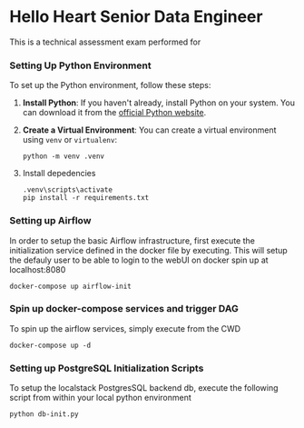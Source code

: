 # Hello Heart Senior Data Engineer

This is a technical assessment exam performed for 

### Setting Up Python Environment

To set up the Python environment, follow these steps:

1. **Install Python**: If you haven't already, install Python on your system. You can download it from the [official Python website](https://www.python.org/).

2. **Create a Virtual Environment**: You can create a virtual environment using `venv` or `virtualenv`:

   ```
   python -m venv .venv
   ```

3. Install depedencies
   ```
   .venv\scripts\activate
   pip install -r requirements.txt
   ```

### Setting up Airflow

In order to setup the basic Airflow infrastructure, first execute the initialization service defined in the docker file by executing. This will setup the defauly user to be able to login to the webUI on docker spin up at localhost:8080

```
docker-compose up airflow-init
```

### Spin up docker-compose services and trigger DAG

To spin up the airflow services, simply execute from the CWD
```
docker-compose up -d
```

### Setting up PostgreSQL Initialization Scripts

To setup the localstack PostgresSQL backend db, execute the following script from within your local python environment

```
python db-init.py
```

